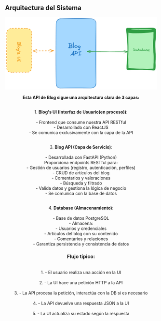 ## Arquitectura del Sistema

<div align="center">
  <img src="image.png" alt="Diagrama de arquitectura">
</div>

<div align="center">

**Esta API de Blog sigue una arquitectura clara de 3 capas:**

</div>
<div align="center">

<br> 1. **Blog's UI (Interfaz de Usuario(en proceso))**:
     <br>
     <br> - Frontend que consume nuestra API RESTful
     <br> - Desarrollado con ReactJS
     <br> - Se comunica exclusivamente con la capa de la API

<br> 3. **Blog API (Capa de Servicio)**:
    <br>
   <br> - Desarrollada con FastAPI (Python)
     <br>  Proporciona endpoints RESTful para:
     <br> - Gestión de usuarios (registro, autenticación, perfiles)
     <br> - CRUD de artículos del blog
   <br>   - Comentarios y valoraciones
     <br> - Búsqueda y filtrado
   <br> - Valida datos y gestiona la lógica de negocio
  <br>  - Se comunica con la base de datos

<br> 4. **Database (Almacenamiento)**:
    <br>
    <br> - Base de datos PostgreSQL
    <br> - Almacena:
     <br> - Usuarios y credenciales
     <br> - Artículos del blog con su contenido
     <br>- Comentarios y relaciones
    <br> - Garantiza persistencia y consistencia de datos
</div>
<div align="center">

### Flujo típico:
<br>1. - El usuario realiza una acción en la UI  
<br>2. - La UI hace una petición HTTP a la API  
<br>3. - La API procesa la petición, interactúa con la DB si es necesario  
<br>4. - La API devuelve una respuesta JSON a la UI  
<br>5. - La UI actualiza su estado según la respuesta  

</div>
